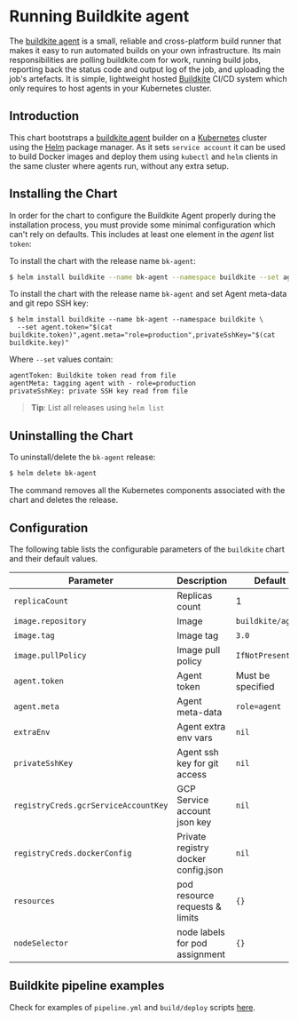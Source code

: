 # Running Buildkite agent

The [buildkite agent](https://buildkite.com/docs/agent) is a small, reliable and cross-platform build runner that makes it easy to run automated builds on your own infrastructure. Its main responsibilities are polling buildkite.com for work, running build jobs, reporting back the status code and output log of the job, and uploading the job's artefacts.
It is simple, lightweight hosted [Buildkite](https://buildkite.com) CI/CD system which only requires to host agents in your Kubernetes cluster.

## Introduction

This chart bootstraps a [buildkite agent](https://github.com/buildkite/docker-buildkite-agent) builder on a [Kubernetes](http://kubernetes.io) cluster using the [Helm](https://helm.sh) package manager.
As it sets `service account` it can be used to build Docker images and deploy them using `kubectl` and `helm` clients in the same cluster where agents run, without any extra setup.


## Installing the Chart

In order for the chart to configure the Buildkite Agent properly during the installation process, you must provide some minimal configuration which can't rely on defaults. This includes at least one element in the _agent_ list `token`:

To install the chart with the release name `bk-agent`:

```bash
$ helm install buildkite --name bk-agent --namespace buildkite --set agent.token="BUILDKITE_AGENT_TOKEN"
```

To install the chart with the release name `bk-agent` and set Agent meta-data and git repo SSH key:
```console
$ helm install buildkite --name bk-agent --namespace buildkite \
  --set agent.token="$(cat buildkite.token)",agent.meta="role=production",privateSshKey="$(cat buildkite.key)"
```

Where `--set` values contain:
```
agentToken: Buildkite token read from file
agentMeta: tagging agent with - role=production
privateSshKey: private SSH key read from file
```

> **Tip**: List all releases using `helm list`

## Uninstalling the Chart

To uninstall/delete the `bk-agent` release:

```bash
$ helm delete bk-agent
```

The command removes all the Kubernetes components associated with the chart and deletes the release.

## Configuration

The following table lists the configurable parameters of the `buildkite` chart and their default values.

Parameter | Description | Default
--- | --- | ---
`replicaCount` | Replicas count | 1
`image.repository` | Image | `buildkite/agent`
`image.tag` | Image tag | `3.0`
`image.pullPolicy` | Image pull policy | `IfNotPresent`
`agent.token` | Agent token | Must be specified
`agent.meta` | Agent meta-data | `role=agent`
`extraEnv` | Agent extra env vars | `nil`
`privateSshKey` | Agent ssh key for git access | `nil`
`registryCreds.gcrServiceAccountKey` | GCP Service account json key | `nil`
`registryCreds.dockerConfig` | Private registry docker config.json | `nil`
`resources` | pod resource requests & limits | `{}`
`nodeSelector` | node labels for pod assignment | `{}`

## Buildkite pipeline examples

Check for examples of `pipeline.yml` and `build/deploy` scripts [here](pipeline-examples).
